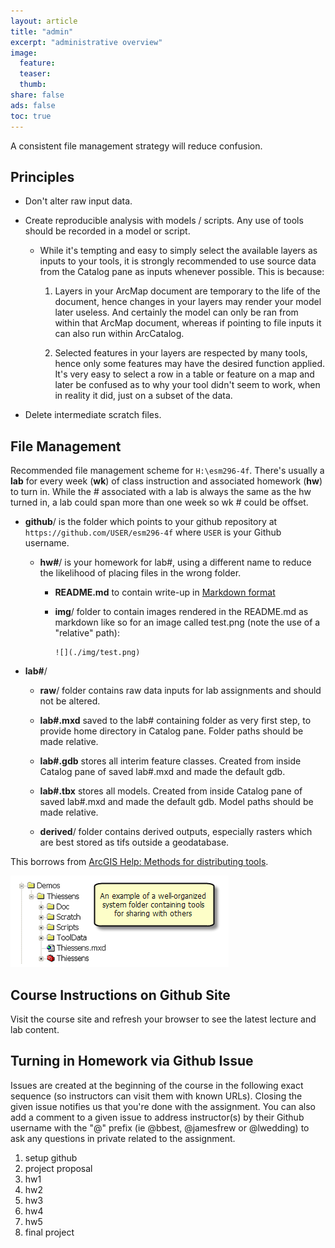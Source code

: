 ```yaml
---
layout: article
title: "admin"
excerpt: "administrative overview"
image:
  feature:
  teaser:
  thumb:
share: false
ads: false
toc: true
---
```


A consistent file management strategy will reduce confusion.

## Principles

- Don't alter raw input data.

- Create reproducible analysis with models / scripts. Any use of tools should be recorded in a model or script.

    - While it's tempting and easy to simply select the available layers as inputs to your tools, it is strongly recommended to use source data from the Catalog pane as inputs whenever possible. This is because:
    
        1. Layers in your ArcMap document are temporary to the life of the document, hence changes in your layers may render your model later useless. And certainly the model can only be ran from within that ArcMap document, whereas if pointing to file inputs it can also run within ArcCatalog.
        
        1. Selected features in your layers are respected by many tools, hence only some features may have the desired function applied. It's very easy to select a row in a table or feature on a map and later be confused as to why your tool didn't seem to work, when in reality it did, just on a subset of the data.

- Delete intermediate scratch files.

## File Management

Recommended file management scheme for `H:\esm296-4f`. There's usually a **lab** for every week (**wk**) of class instruction and associated homework (**hw**) to turn in. While the # associated with a lab is always the same as the hw turned in, a lab could span more than one week so wk # could be offset.

- **github**/ is the folder which points to your github repository at `https://github.com/USER/esm296-4f` where `USER` is your Github username.

    - **hw#**/ is your homework for lab#, using a different name to reduce the likelihood of placing files in the wrong folder.
    
        - **README.md** to contain write-up in [Markdown format](https://guides.github.com/features/mastering-markdown/)
        
        - **img**/ folder to contain images rendered in the README.md as markdown like so for an image called test.png (note the use of a "relative" path):
        
            ```
            ![](./img/test.png)
            ```          

- **lab#**/

    - **raw**/ folder contains raw data inputs for lab assignments and should not be altered.
    
    - **lab#.mxd** saved to the lab# containing folder as very first step, to provide home directory in Catalog pane. Folder paths should be made relative.
    
    - **lab#.gdb** stores all interim feature classes. Created from inside Catalog pane of saved lab#.mxd and made the default gdb.
    
    - **lab#.tbx** stores all models. Created from inside Catalog pane of saved lab#.mxd and made the default gdb. Model paths should be made relative.
    
    - **derived**/ folder contains derived outputs, especially rasters which are best stored as tifs outside a geodatabase.
    
This borrows from [ArcGIS Help: Methods for distributing tools]().

![](arc_org.png)

## Course Instructions on Github Site

Visit the course site and refresh your browser to see the latest lecture and lab content.

## Turning in Homework via Github Issue

Issues are created at the beginning of the course in the following exact sequence (so instructors can visit them with known URLs). Closing the given issue notifies us that you're done with the assignment. You can also add a comment to a given issue to address instructor(s) by their Github username with the "@" prefix (ie @bbest, @jamesfrew or @lwedding) to ask any questions in private related to the assignment.

1. setup github
1. project proposal
1. hw1
1. hw2
1. hw3
1. hw4
1. hw5
1. final project


